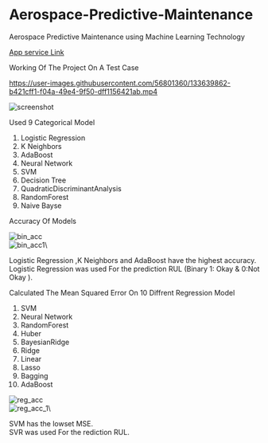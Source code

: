 # Aerospace-Predictive-Maintenance
Aerospace Predictive Maintenance using Machine Learning Technology

[App service Link](https://25974.gradio.app/)

Working Of The Project On A Test Case





https://user-images.githubusercontent.com/56801360/133639862-b421cff1-f04a-49e4-9f50-dff1156421ab.mp4




![screenshot](https://user-images.githubusercontent.com/56801360/133636708-49554128-35e5-4d6d-8b67-0a26c2c136dc.png)


Used 9 Categorical Model

1. Logistic Regression	
2. K Neighbors	
3. AdaBoost	
4. Neural Network	
5. SVM
6. Decision Tree	
7. QuadraticDiscriminantAnalysis	
8. RandomForest	
9. Naive Bayse

Accuracy Of Models

![bin_acc](https://user-images.githubusercontent.com/56801360/133324865-602e45cc-9c9c-4dac-b931-b3ac24f87edd.png) \
![bin_acc1](https://user-images.githubusercontent.com/56801360/133324869-47df27e2-534b-4121-abe1-d309cde8704e.png)\

Logistic Regression	,K Neighbors and AdaBoost	have the highest accuracy.\
Logistic Regression was used For the prediction RUL (Binary 1: Okay & 0:Not Okay ).

Calculated The Mean Squared Error On 10 Diffrent Regression Model

1. SVM	
2. Neural Network	
3. RandomForest	
4. Huber	
5. BayesianRidge	
6. Ridge	
7. Linear	
8. Lasso	
9. Bagging	
10. AdaBoost

![reg_acc](https://user-images.githubusercontent.com/56801360/133324872-9b33f8b8-f324-4289-92f1-fd037c63cc6c.png)\
![reg_acc_1](https://user-images.githubusercontent.com/56801360/133324875-eb8025a1-76b6-4eb7-9583-774e9b705ab0.png)\

SVM has the lowset MSE.\
SVR was used For the rediction RUL.
